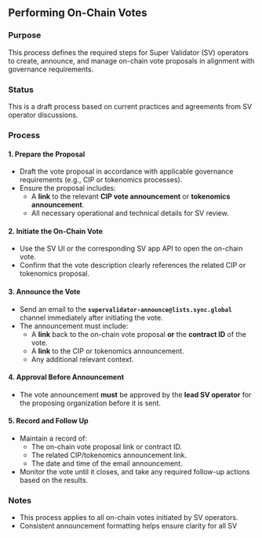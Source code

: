 ## Performing On-Chain Votes

### Purpose

This process defines the required steps for Super Validator (SV) operators to create, announce, and manage on-chain vote proposals in alignment with governance requirements.

### Status

This is a draft process based on current practices and agreements from SV operator discussions.

### Process

#### 1. Prepare the Proposal

- Draft the vote proposal in accordance with applicable governance requirements (e.g., CIP or tokenomics processes).
- Ensure the proposal includes:
  - A **link** to the relevant **CIP vote announcement** or **tokenomics announcement**.
  - All necessary operational and technical details for SV review.

#### 2. Initiate the On-Chain Vote

- Use the SV UI or the corresponding SV app API to open the on-chain vote.
- Confirm that the vote description clearly references the related CIP or tokenomics proposal.

#### 3. Announce the Vote

- Send an email to the **`supervalidator-announce@lists.sync.global`** channel immediately after initiating the vote.
- The announcement must include:
  - A **link** back to the on-chain vote proposal **or** the **contract ID** of the vote.
  - A **link** to the CIP or tokenomics announcement.
  - Any additional relevant context.

#### 4. Approval Before Announcement

- The vote announcement **must** be approved by the **lead SV operator** for the proposing organization before it is sent.

#### 5. Record and Follow Up

- Maintain a record of:
  - The on-chain vote proposal link or contract ID.
  - The related CIP/tokenomics announcement link.
  - The date and time of the email announcement.
- Monitor the vote until it closes, and take any required follow-up actions based on the results.

### Notes

- This process applies to all on-chain votes initiated by SV operators.
- Consistent announcement formatting helps ensure clarity for all SV